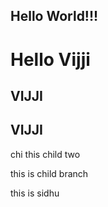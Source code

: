 ## Hello World!!!
#  Hello Vijji

## VIJJI

## VIJJI
chi
this child two

this is child branch

this is sidhu
